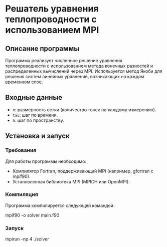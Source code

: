 # Решатель уравнения теплопроводности с использованием MPI

## Описание программы

Программа реализует численное решение уравнения теплопроводности с использованием метода конечных разностей и распределенных вычислений через MPI. Используется метод Якоби для решения систем линейных уравнений, возникающих на каждом временном слое.

## Входные данные

- `n`: размерность сетки (количество точек по каждому измерению).
- `tau`: шаг по времени.
- `h`: шаг по пространству.

## Установка и запуск

### Требования

Для работы программы необходимо:
- Компилятор Fortran, поддерживающий MPI (например, gfortran с mpif90).
- Установленная библиотека MPI (MPICH или OpenMPI).

### Компиляция

Программа компилируется следующей командой:

mpif90 -o solver main.f90


### Запуск

mpirun -np 4 ./solver
